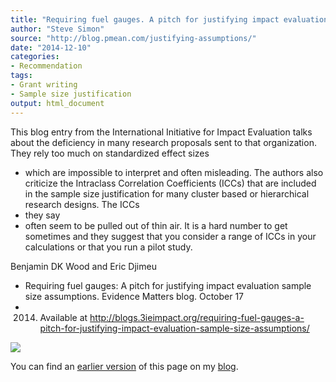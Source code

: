 ```yaml
---
title: "Requiring fuel gauges. A pitch for justifying impact evaluation sample size assumptions"
author: "Steve Simon"
source: "http://blog.pmean.com/justifying-assumptions/"
date: "2014-12-10"
categories:
- Recommendation
tags:
- Grant writing
- Sample size justification
output: html_document
---
```


This blog entry from the International Initiative for Impact Evaluation
talks about the deficiency in many research proposals sent to that
organization. They rely too much on standardized effect sizes
- which are
impossible to interpret and often misleading. The authors also criticize
the Intraclass Correlation Coefficients (ICCs) that are included in the
sample size justification for many cluster based or hierarchical
research designs. The ICCs
- they say
- often seem to be pulled out of
thin air. It is a hard number to get sometimes and they suggest that you
consider a range of ICCs in your calculations or that you run a pilot
study.

<!---More--->

Benjamin DK Wood and Eric Djimeu
- Requiring fuel gauges: A pitch for
justifying impact evaluation sample size assumptions. Evidence Matters
blog. October 17
- 2014. Available at
<http://blogs.3ieimpact.org/requiring-fuel-gauges-a-pitch-for-justifying-impact-evaluation-sample-size-assumptions/>

![](http://www.pmean.com/new-images/14/justifying-assumptions01.png)

You can find an [earlier version][sim1] of this page on my [blog][sim2].

[sim1]: http://blog.pmean.com/justifying-assumptions/
[sim2]: http://blog.pmean.com